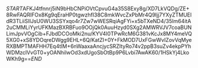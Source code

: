 $START$AFKJ4tfnnrj5iN9bHbCNPiOVtCpvuG4a35S8Exy8g/XD7LkVQDg/ZE+8RwFAQRlFOx8Kg9qEraHP0tgwzhfI38C8mkWvcZxPbMr4Q9Ijj7YXyZTMUEldR3TLiiSIIJsU0WU3SSYxqo4r7Zw7wWESRqiAgFYi+x5bTXeND4/35Im64itA2uCMMLiYyrUFKMazBXRBFuo9OOjQk0AuuHzyd0SXg2AMWRVJV7coaBUNLimJpvVOgCib+FJbdDCOoMki2nu/KYV4I0TPwRcM6G381vKcJx8MY4meVQ5XG0+xS8YDOqreDWgg9EHL+6Q/KatZI+0Y+FkMOD7UxFGwWvIZovVqMyeRXBMPTMAFHH7Eq4tIM+6nWaaxaAncjycSRZItyRo74v2ppB3suZv4ekpPYhWDMzclVvGT0+yOANhilwOd3xdUgoSbOtBp9P6Lvbi7AwAK60/1HSkYj4LkoWKh9g==$END$